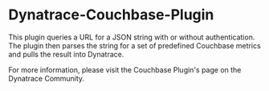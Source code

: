 # Dynatrace-Couchbase-Plugin
This plugin queries a URL for a JSON string with or without authentication.  The plugin then parses the string for a set of predefined Couchbase metrics and pulls the result into Dynatrace.

For more information, please visit the Couchbase Plugin's page on the Dynatrace Community.

